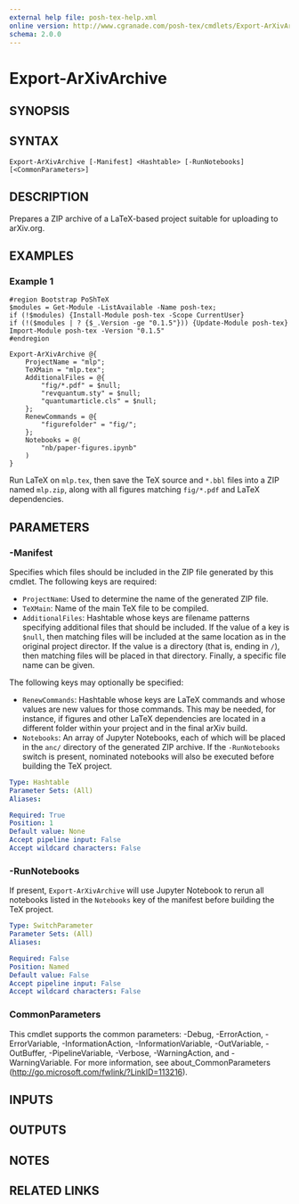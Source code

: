 ```yaml
---
external help file: posh-tex-help.xml
online version: http://www.cgranade.com/posh-tex/cmdlets/Export-ArXivArchive/
schema: 2.0.0
---
```


# Export-ArXivArchive

## SYNOPSIS

## SYNTAX

```
Export-ArXivArchive [-Manifest] <Hashtable> [-RunNotebooks] [<CommonParameters>]
```

## DESCRIPTION

Prepares a ZIP archive of a LaTeX-based project suitable for uploading to arXiv.org.

## EXAMPLES

### Example 1
```
#region Bootstrap PoShTeX
$modules = Get-Module -ListAvailable -Name posh-tex;
if (!$modules) {Install-Module posh-tex -Scope CurrentUser}
if (!($modules | ? {$_.Version -ge "0.1.5"})) {Update-Module posh-tex}
Import-Module posh-tex -Version "0.1.5"
#endregion

Export-ArXivArchive @{
    ProjectName = "mlp";
    TeXMain = "mlp.tex";
    AdditionalFiles = @{
        "fig/*.pdf" = $null;
        "revquantum.sty" = $null;
        "quantumarticle.cls" = $null;
    };
    RenewCommands = @{
        "figurefolder" = "fig/";
    };
    Notebooks = @(
        "nb/paper-figures.ipynb"
    )
}
```

Run LaTeX on ``mlp.tex``, then save the TeX source and ``*.bbl`` files
into a ZIP named ``mlp.zip``, along with all figures matching ``fig/*.pdf`` and LaTeX dependencies.

## PARAMETERS

### -Manifest
Specifies which files should be included in the ZIP file generated by
this cmdlet. The following keys are required:

- ``ProjectName``: Used to determine the name of the generated ZIP file.
- ``TeXMain``: Name of the main TeX file to be compiled.
- ``AdditionalFiles``: Hashtable whose keys are filename patterns specifying
  additional files that should be included. If the value of a key is ``$null``,
  then matching files will be included at the same location as in the original
  project director. If the value is a directory (that is, ending in ``/``), then
  matching files will be placed in that directory. Finally, a specific file name
  can be given.

The following keys may optionally be specified:

- ``RenewCommands``: Hashtable whose keys are LaTeX commands and whose values are
  new values for those commands. This may be needed, for instance, if figures and
  other LaTeX dependencies are located in a different folder within your project and
  in the final arXiv build.
- ``Notebooks``: An array of Jupyter Notebooks, each of which will be placed in
  the ``anc/`` directory of the generated ZIP archive. If the ``-RunNotebooks``
  switch is present, nominated notebooks will also be executed before building
  the TeX project.

```yaml
Type: Hashtable
Parameter Sets: (All)
Aliases: 

Required: True
Position: 1
Default value: None
Accept pipeline input: False
Accept wildcard characters: False
```

### -RunNotebooks
If present, ``Export-ArXivArchive`` will use Jupyter Notebook to rerun all notebooks
listed in the ``Notebooks`` key of the manifest before building the TeX project.

```yaml
Type: SwitchParameter
Parameter Sets: (All)
Aliases: 

Required: False
Position: Named
Default value: False
Accept pipeline input: False
Accept wildcard characters: False
```

### CommonParameters
This cmdlet supports the common parameters: -Debug, -ErrorAction, -ErrorVariable, -InformationAction, -InformationVariable, -OutVariable, -OutBuffer, -PipelineVariable, -Verbose, -WarningAction, and -WarningVariable. For more information, see about_CommonParameters (http://go.microsoft.com/fwlink/?LinkID=113216).

## INPUTS

## OUTPUTS

## NOTES

## RELATED LINKS


